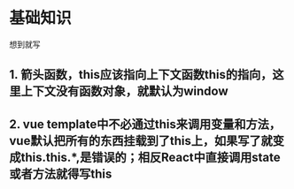 # 基础知识

想到就写

## 1. 箭头函数，this应该指向上下文函数this的指向，这里上下文没有函数对象，就默认为window

## 2. vue template中不必通过this来调用变量和方法，vue默认把所有的东西挂载到了this上，如果写了就变成this.this.*,是错误的；相反React中直接调用state或者方法就得写this